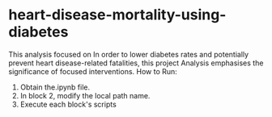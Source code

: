 # heart-disease-mortality-using-diabetes
This analysis focused on In order to lower diabetes rates and potentially prevent heart disease-related fatalities, this project Analysis emphasises the significance of focused interventions. How to Run:

1) Obtain the.ipynb file.
2) In block 2, modify the local path name.
3) Execute each block's scripts

